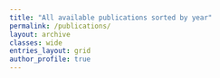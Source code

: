 ```yaml
---
title: "All available publications sorted by year"
permalink: /publications/
layout: archive
classes: wide
entries_layout: grid
author_profile: true
---
```

